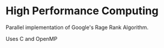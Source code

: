 # High Performance Computing

Parallel implementation of Google's Rage Rank Algorithm.

Uses C and OpenMP
